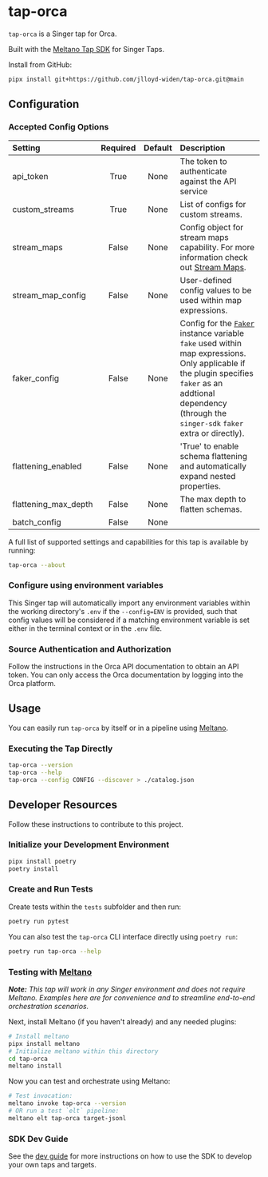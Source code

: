 # tap-orca

`tap-orca` is a Singer tap for Orca.

Built with the [Meltano Tap SDK](https://sdk.meltano.com) for Singer Taps.

<!--

Developer TODO: Update the below as needed to correctly describe the install procedure. For instance, if you do not have a PyPi repo, or if you want users to directly install from your git repo, you can modify this step as appropriate.

## Installation

Install from PyPi:

```bash
pipx install tap-orca
```

Install from GitHub:

```bash
pipx install git+https://github.com/jlloyd-widen/tap-orca.git@main
```

-->

Install from GitHub:

```bash
pipx install git+https://github.com/jlloyd-widen/tap-orca.git@main
```

## Configuration

### Accepted Config Options

<!--

This section can be created by copy-pasting the CLI output from:

```
tap-orca --about --format=markdown
```
-->

| Setting             | Required | Default | Description |
|:--------------------|:--------:|:-------:|:------------|
| api_token           | True     | None    | The token to authenticate against the API service |
| custom_streams      | True     | None    | List of configs for custom streams. |
| stream_maps         | False    | None    | Config object for stream maps capability. For more information check out [Stream Maps](https://sdk.meltano.com/en/latest/stream_maps.html). |
| stream_map_config   | False    | None    | User-defined config values to be used within map expressions. |
| faker_config        | False    | None    | Config for the [`Faker`](https://faker.readthedocs.io/en/master/) instance variable `fake` used within map expressions. Only applicable if the plugin specifies `faker` as an addtional dependency (through the `singer-sdk` `faker` extra or directly). |
| flattening_enabled  | False    | None    | 'True' to enable schema flattening and automatically expand nested properties. |
| flattening_max_depth| False    | None    | The max depth to flatten schemas. |
| batch_config        | False    | None    |             |


A full list of supported settings and capabilities for this
tap is available by running:

```bash
tap-orca --about
```

### Configure using environment variables

This Singer tap will automatically import any environment variables within the working directory's
`.env` if the `--config=ENV` is provided, such that config values will be considered if a matching
environment variable is set either in the terminal context or in the `.env` file.

### Source Authentication and Authorization

<!--
Developer TODO: If your tap requires special access on the source system, or any special authentication requirements, provide those here.
-->

Follow the instructions in the Orca API documentation to obtain an API token. You can only access the Orca documentation by logging into the Orca platform.

## Usage

You can easily run `tap-orca` by itself or in a pipeline using [Meltano](https://meltano.com/).

### Executing the Tap Directly

```bash
tap-orca --version
tap-orca --help
tap-orca --config CONFIG --discover > ./catalog.json
```

## Developer Resources

Follow these instructions to contribute to this project.

### Initialize your Development Environment

```bash
pipx install poetry
poetry install
```

### Create and Run Tests

Create tests within the `tests` subfolder and
  then run:

```bash
poetry run pytest
```

You can also test the `tap-orca` CLI interface directly using `poetry run`:

```bash
poetry run tap-orca --help
```

### Testing with [Meltano](https://www.meltano.com)

_**Note:** This tap will work in any Singer environment and does not require Meltano.
Examples here are for convenience and to streamline end-to-end orchestration scenarios._

<!--
Developer TODO:
Your project comes with a custom `meltano.yml` project file already created. Open the `meltano.yml` and follow any "TODO" items listed in
the file.
-->

Next, install Meltano (if you haven't already) and any needed plugins:

```bash
# Install meltano
pipx install meltano
# Initialize meltano within this directory
cd tap-orca
meltano install
```

Now you can test and orchestrate using Meltano:

```bash
# Test invocation:
meltano invoke tap-orca --version
# OR run a test `elt` pipeline:
meltano elt tap-orca target-jsonl
```

### SDK Dev Guide

See the [dev guide](https://sdk.meltano.com/en/latest/dev_guide.html) for more instructions on how to use the SDK to
develop your own taps and targets.
